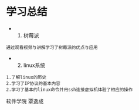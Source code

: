 # 学习总结

- 1. 树莓派

 ```
 通过观看视频与讲解学习了树莓派的优点与应用
 ```

- 2. linux系统

```
1.了解linux的历史
2.学习了IP协议的基本内容
2.学习了基本的linux命令并用ssh连接虚拟机体验了相应的操作
```

软件学院 覃逸成
